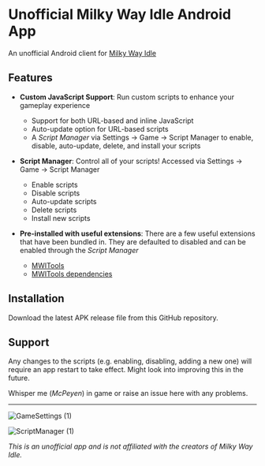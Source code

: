 # Unofficial Milky Way Idle Android App

An unofficial Android client for [Milky Way Idle](https://www.milkywayidle.com/)

## Features

- **Custom JavaScript Support**: Run custom scripts to enhance your gameplay experience
  - Support for both URL-based and inline JavaScript
  - Auto-update option for URL-based scripts
  - A *Script Manager* via Settings → Game → Script Manager to enable, disable, auto-update, delete, and install your scripts
 
- **Script Manager**: Control all of your scripts! Accessed via Settings → Game → Script Manager
  - Enable scripts
  - Disable scripts
  - Auto-update scripts
  - Delete scripts
  - Install new scripts

- **Pre-installed with useful extensions**: There are a few useful extensions that have been bundled in. They are defaulted to disabled and can be enabled through the *Script Manager*
  - [MWITools](https://greasyfork.org/en/scripts/494467-mwitools)
  - [MWITools dependencies](https://raw.githubusercontent.com/YangLeda/Userscripts-For-MilkyWayIdle/refs/heads/main/MWITools%20addon%20for%20Steam%20version.js)

## Installation

Download the latest APK release file from this GitHub repository.

## Support
Any changes to the scripts (e.g. enabling, disabling, adding a new one) will require an app restart to take effect. Might look into improving this in the future.

Whisper me (*McPeyen*) in game or raise an issue here with any problems.

---

![GameSettings (1)](https://github.com/user-attachments/assets/94dd9d3c-d39c-46cb-8b07-807eb5a23a0c)

![ScriptManager (1)](https://github.com/user-attachments/assets/56386450-78c4-4fc9-abe1-60ef681ce60e)

*This is an unofficial app and is not affiliated with the creators of Milky Way Idle.*
